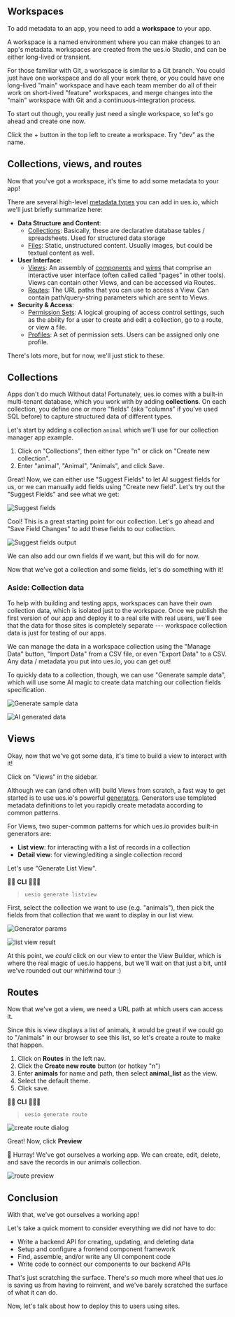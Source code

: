 ## Workspaces

To add metadata to an app, you need to add a **workspace** to your app.

A workspace is a named environment where you can make changes to an app's metadata. workspaces are created from the ues.io Studio, and can be either long-lived or transient.

For those familiar with Git, a workspace is similar to a Git branch. You could just have one workspace and do all your work there, or you could have one long-lived "main" workspace and have each team member do all of their work on short-lived "feature" workspaces, and merge changes into the "main" workspace with Git and a continuous-integration process.

To start out though, you really just need a single workspace, so let's go ahead and create one now.

Click the + button in the top left to create a workspace. Try "dev" as the name.

## Collections, views, and routes

Now that you've got a workspace, it's time to add some metadata to your app!

There are several high-level [metadata types](home) you can add in ues.io, which we'll just briefly summarize here:

-   **Data Structure and Content**:
    -   [Collections](collections): Basically, these are declarative database tables / spreadsheets. Used for structured data storage
    -   [Files](files): Static, unstructured content. Usually images, but could be textual content as well.
-   **User Interface**:
    -   [Views](views): An assembly of [components](components) and [wires](wires) that comprise an interactive user interface (often called called "pages" in other tools). Views can contain other Views, and can be accessed via Routes.
    -   [Routes](routes): The URL paths that you can use to access a View. Can contain path/query-string parameters which are sent to Views.
-   **Security & Access**:
    -   [Permission Sets](profiles-and-permission-sets): A logical grouping of access control settings, such as the ability for a user to create and edit a collection, go to a route, or view a file.
    -   [Profiles](profiles-and-permission-sets): A set of permission sets. Users can be assigned only one profile.

There's lots more, but for now, we'll just stick to these.

## Collections

Apps don't do much Without data! Fortunately, ues.io comes with a built-in multi-tenant database, which you work with by adding **collections**. On each collection, you define one or more "fields" (aka "columns" if you've used SQL before) to capture structured data of different types.

Let's start by adding a collection `animal` which we'll use for our collection manager app example.

1. Click on "Collections", then either type "n" or click on "Create new collection".
2. Enter "animal", "Animal", "Animals", and click Save.

Great! Now, we can either use "Suggest Fields" to let AI suggest fields for us, or we can manually add fields using "Create new field". Let's try out the "Suggest Fields" and see what we get:

![Suggest fields](./suggestfieldsbutton.png "use ai to suggest fields")

Cool! This is a great starting point for our collection. Let's go ahead and "Save Field Changes" to add these fields to our collection.

![Suggest fields output](./suggestfieldsoutput.png "suggested fields")

We can also add our own fields if we want, but this will do for now.

Now that we've got a collection and some fields, let's do something with it!

### Aside: Collection data

To help with building and testing apps, workspaces can have their own collection data, which is isolated just to the workspace. Once we publish the first version of our app and deploy it to a real site with real users, we'll see that the data for those sites is completely separate --- workspace collection data is just for testing of our apps.

We can manage the data in a workspace collection using the "Manage Data" button, "Import Data" from a CSV file, or even "Export Data" to a CSV. Any data / metadata you put into ues.io, you can get out!

To quickly data to a collection, though, we can use "Generate sample data", which will use some AI magic to create data matching our collection fields specification.

![Generate sample data](./generatesampledata.png "generate sample data")

![AI generated data](./aigenerateddata.png "AI generated data")

## Views

Okay, now that we've got some data, it's time to build a view to interact with it!

Click on "Views" in the sidebar.

Although we can (and often will) build Views from scratch, a fast way to get started is to use ues.io's powerful [generators](generators). Generators use templated metadata definitions to let you rapidly create metadata according to common patterns.

For Views, two super-common patterns for which ues.io provides built-in generators are:

-   **List view**: for interacting with a list of records in a collection
-   **Detail view**: for viewing/editing a single collection record

Let's use "Generate List View".

👩‍💻 **CLI** 👨🏿‍💻

> `uesio generate listview`

First, select the collection we want to use (e.g. "animals"), then pick the fields from that collection that we want to display in our list view.

![Generator params](./listviewgeneratorparams.png "list view generator params")

![list view result](./generatedlistview.png "Generated list view")

At this point, we _could_ click on our view to enter the View Builder, which is where the real magic of ues.io happens, but we'll wait on that just a bit, until we've rounded out our whirlwind tour :)

## Routes

Now that we've got a view, we need a URL path at which users can access it.

Since this is view displays a list of animals, it would be great if we could go to "/animals" in our browser to see this list, so let's create a route to make that happen.

1. Click on **Routes** in the left nav.
2. Click the **Create new route** button (or hotkey "n")
3. Enter **animals** for name and path, then select **animal_list** as the view.
4. Select the default theme.
5. Click save.

👩‍💻 **CLI** 👨🏿‍💻

> `uesio generate route`

![create route dialog](./createroute.png "Create route")

Great! Now, click **Preview**

🎉 Hurray! We've got ourselves a working app. We can create, edit, delete, and save the records in our animals collection.

![route preview](./routepreview.png "route preview")

## Conclusion

With that, we've got ourselves a working app!

Let's take a quick moment to consider everything we did _not_ have to do:

-   Write a backend API for creating, updating, and deleting data
-   Setup and configure a frontend component framework
-   Find, assemble, and/or write any UI component code
-   Write code to connect our components to our backend APIs

That's just scratching the surface. There's _so_ much more wheel that ues.io is saving us from having to reinvent, and we've barely scratched the surface of what it can do.

Now, let's talk about how to deploy this to users using sites.
